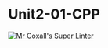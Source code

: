 # Unit2-01-CPP
[![Mr Coxall's Super Linter](https://github.com/ICS3U-C-Programming-Val-I/Unit2-01-CPP/workflows/Mr%20Coxall's%20Super%20Linter/badge.svg)](https://github.com/ICS3U-C-Programming-Val-I/Unit2-01-CPP/actions/)
